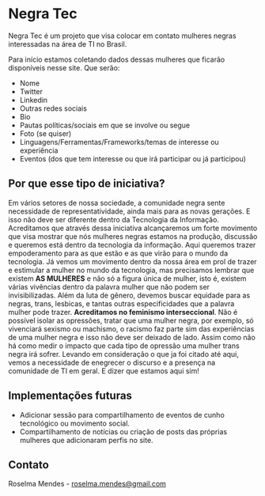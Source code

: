 # Negra Tec

Negra Tec é um projeto que visa colocar em contato mulheres negras interessadas na área de TI no Brasil.

Para início estamos coletando dados dessas mulheres que ficarão disponíveis nesse site. Que serão:

- Nome
- Twitter
- Linkedin
- Outras redes sociais
- Bio
- Pautas políticas/sociais em que se involve ou segue
- Foto (se quiser)
- Linguagens/Ferramentas/Frameworks/temas de interesse ou experiência
- Eventos (dos que tem interesse ou que irá participar ou já participou)

## Por que esse tipo de iniciativa?
Em vários setores de nossa sociedade, a comunidade negra sente necessidade de representatividade, ainda mais para as novas gerações. E isso não deve ser diferente dentro da Tecnologia da Informação.
Acreditamos que através dessa iniciativa alcançaremos um forte movimento que visa mostrar que nós mulheres negras estamos na produção, discussão e queremos está dentro da tecnologia da informação. Aqui queremos trazer empoderamento para as que estão e as que virão para o mundo da tecnologia.
Já vemos um movimento dentro da nossa área em prol de trazer e estimular a mulher no mundo da tecnologia, mas precisamos lembrar que existem **AS MULHERES** e não só a figura única de mulher, isto é, existem várias vivências dentro da palavra mulher que não podem ser invisibilizadas.
Além da luta de gênero, devemos buscar equidade para as negras, trans, lesbicas, e tantas outras especificidades que a palavra mulher pode trazer.
**Acreditamos no feminismo interseccional**. Não é possível isolar as opressões, tratar que uma mulher negra, por exemplo, só vivenciará sexismo ou machismo, o racismo faz parte sim das experiências de uma mulher negra e isso não deve ser deixado de lado. Assim como não há como medir o impacto que cada tipo de opressão uma mulher trans negra irá sofrer.
Levando em consideração o que ja foi citado até aqui, vemos a necessidade de enegrecer o discurso e a presença na comunidade de TI em geral.
E dizer que estamos aqui sim!

## Implementações futuras
- Adicionar sessão para compartilhamento de eventos de cunho tecnológico ou movimento social.
- Compartilhamento de notícias ou criação de posts das próprias mulheres que adicionaram perfis no site.

## Contato

Roselma Mendes - roselma.mendes@gmail.com




